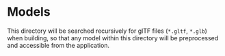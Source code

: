 # Models

This directory will be searched recursively for glTF files (`*.gltf`, `*.glb`) when building, so that any model within
this directory will be preprocessed and accessible from the application.
